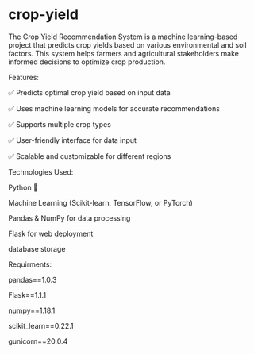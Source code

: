 # crop-yield

The Crop Yield Recommendation System is a machine learning-based project that predicts crop yields based on various environmental and soil factors. This system helps farmers and agricultural stakeholders make informed decisions to optimize crop production.

Features:

✅ Predicts optimal crop yield based on input data

✅ Uses machine learning models for accurate recommendations

✅ Supports multiple crop types

✅ User-friendly interface for data input

✅ Scalable and customizable for different regions

Technologies Used:

Python 🐍

Machine Learning (Scikit-learn, TensorFlow, or PyTorch)

Pandas & NumPy for data processing

Flask for web deployment 

database storage


Requirments:

pandas==1.0.3

Flask==1.1.1

numpy==1.18.1

scikit_learn==0.22.1

gunicorn==20.0.4

